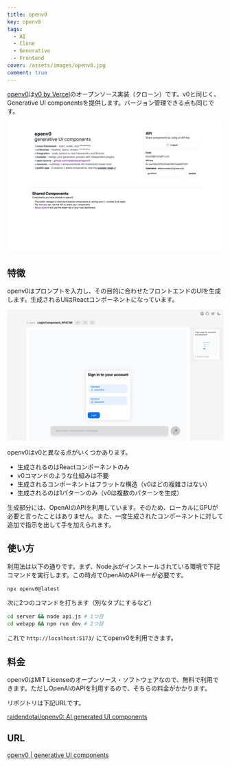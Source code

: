 ```yaml
---
title: openv0
key: openv0
tags:
  - AI
  - Clone
  - Generative
  - Frontend
cover: /assets/images/openv0.jpg
comment: true
---
```


[openv0](https://openv0.com/)は[v0 by Vercel](https://v0.dev/)のオープンソース実装（クローン）です。v0と同じく、Generative UI componentsを提供します。バージョン管理できる点も同じです。

[![openv0のWebサイト](/assets/images/openv0.jpg)](https://openv0.com/)

<!--more-->

## 特徴

openv0はプロンプトを入力し、その目的に合わせたフロントエンドのUIを生成します。生成されるUIはReactコンポーネントになっています。

![生成されたUI](/assets/images/openv0-2.jpg)

openv0はv0と異なる点がいくつかあります。

- 生成されるのはReactコンポーネントのみ
- v0コマンドのような仕組みは不要
- 生成されるコンポーネントはフラットな構造（v0ほどの複雑さはない）
- 生成されるのは1パターンのみ（v0は複数のパターンを生成）

生成部分には、OpenAIのAPIを利用しています。そのため、ローカルにGPUが必要と言ったことはありません。また、一度生成されたコンポーネントに対して追加で指示を出して手を加えられます。

## 使い方

利用法は以下の通りです。まず、Node.jsがインストールされている環境で下記コマンドを実行します。この時点でOpenAIのAPIキーが必要です。

```bash
npx openv0@latest
```

次に2つのコマンドを打ちます（別なタブにするなど）

```bash
cd server && node api.js # 1つ目
cd webapp && npm run dev # 2つ目
```

これで `http://localhost:5173/` にてopenv0を利用できます。

## 料金

openv0はMIT Licenseのオープンソース・ソフトウェアなので、無料で利用できます。ただしOpenAIのAPIを利用するので、そちらの料金がかかります。

リポジトリは下記URLです。

[raidendotai/openv0: AI generated UI components](https://github.com/raidendotai/openv0)

## URL

[openv0 \| generative UI components](https://openv0.com/)


